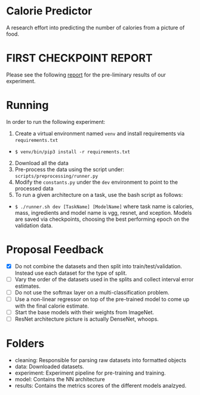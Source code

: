 # Calorie Predictor
A research effort into predicting the number of calories from a picture of food.

# FIRST CHECKPOINT REPORT
Please see the following [report](https://drive.google.com/file/d/1MZT3rI8wq99YI0DyihPeggcYV7hzWX4F/view?usp=sharing) for the pre-liminary results of our experiment.

# Running
In order to run the following experiment:

1. Create a virtual environment named `venv` and install requirements via `requirements.txt`
- `$ venv/bin/pip3 install -r requirements.txt`
2. Download all the data
3. Pre-process the data using the script under: `scripts/preprocessing/runner.py`
4. Modify the `constants.py` under the `dev` environment to point to the processed data
5. To run a given architecture on a task, use the bash script as follows:
- `$ ./runner.sh dev [TaskName] [ModelName]` where task name is calories, mass, ingredients
and model name is vgg, resnet, and xception. Models are saved via checkpoints, choosing the best performing epoch on the validation data.
 
# Proposal Feedback
- [x] Do not combine the datasets and then split into train/test/validation. Instead use each dataset for the type of split.
- [ ] Vary the order of the datasets used in the splits and collect interval error estimates.
- [ ] Do not use the softmax layer on a multi-classification problem.
- [ ] Use a non-linear regressor on top of the pre-trained model to come up with the final calorie estimate.
- [ ] Start the base models with their weights from ImageNet.
- [ ] ResNet architecture picture is actually DenseNet, whoops.

# Folders
- cleaning: Responsible for parsing raw datasets into formatted objects
- data: Downloaded datasets.
- experiment: Experiment pipeline for pre-training and training.
- model: Contains the NN architecture
- results: Contains the metrics scores of the different models analzyed. 
